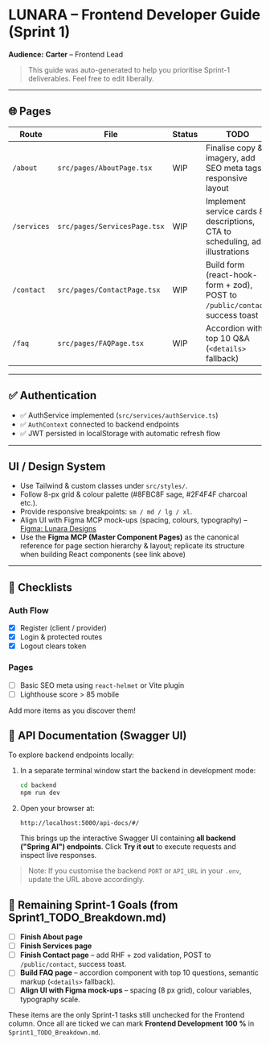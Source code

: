 # LUNARA – Frontend Developer Guide (Sprint 1)

**Audience:** **Carter** – Frontend Lead

> This guide was auto-generated to help you prioritise Sprint-1 deliverables.  Feel free to edit liberally.

---

## 🌐 Pages

| Route | File | Status | TODO |
|-------|------|--------|------|
| `/about` | `src/pages/AboutPage.tsx` | WIP | Finalise copy & imagery, add SEO meta tags, responsive layout |
| `/services` | `src/pages/ServicesPage.tsx` | WIP | Implement service cards & descriptions, CTA to scheduling, add illustrations |
| `/contact` | `src/pages/ContactPage.tsx` | WIP | Build form (react-hook-form + zod), POST to `/public/contact`, success toast |
| `/faq` | `src/pages/FAQPage.tsx` | WIP | Accordion with top 10 Q&A (`<details>` fallback) |

---

## ✅ Authentication

- ✅ AuthService implemented (`src/services/authService.ts`)
- ✅ `AuthContext` connected to backend endpoints
- ✅ JWT persisted in localStorage with automatic refresh flow

---

##  UI / Design System

- Use Tailwind & custom classes under `src/styles/`.
- Follow 8-px grid & colour palette (#8FBC8F sage, #2F4F4F charcoal etc.).
- Provide responsive breakpoints: `sm / md / lg / xl`.
- Align UI with Figma MCP mock-ups (spacing, colours, typography) – [Figma: Lunara Designs](https://www.figma.com/design/cdtATWBpZPGhK4Zz7jL0PS/Lunara?node-id=0-1&p=f&t=4Sbp1vyAcOPuGefN-0)
- Use the **Figma MCP (Master Component Pages)** as the canonical reference for page section hierarchy & layout; replicate its structure when building React components (see link above)

---

## 📝 Checklists

### Auth Flow
- [x] Register (client / provider)
- [x] Login & protected routes
- [x] Logout clears token

### Pages
- [ ] Basic SEO meta using `react-helmet` or Vite plugin
- [ ] Lighthouse score > 85 mobile

Add more items as you discover them!

## 📖 API Documentation (Swagger UI)

To explore backend endpoints locally:

1. In a separate terminal window start the backend in development mode:

   ```bash
   cd backend
   npm run dev
   ```

2. Open your browser at:

   ```
   http://localhost:5000/api-docs/#/
   ```

   This brings up the interactive Swagger UI containing **all backend ("Spring AI") endpoints**. Click **Try it out** to execute requests and inspect live responses.

> Note: If you customise the backend `PORT` or `API_URL` in your `.env`, update the URL above accordingly.

## 🚧 Remaining Sprint-1 Goals (from Sprint1_TODO_Breakdown.md)

- [ ] **Finish About page** 
- [ ] **Finish Services page** 
- [ ] **Finish Contact page** – add RHF + zod validation, POST to `/public/contact`, success toast.
- [ ] **Build FAQ page** – accordion component with top 10 questions, semantic markup (`<details>` fallback).
- [ ] **Align UI with Figma mock-ups** – spacing (8 px grid), colour variables, typography scale.

These items are the only Sprint-1 tasks still unchecked for the Frontend column. Once all are ticked we can mark **Frontend Development 100 %** in `Sprint1_TODO_Breakdown.md`. 
